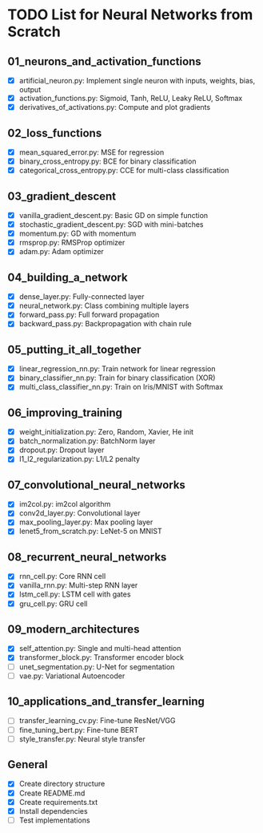 # TODO List for Neural Networks from Scratch

## 01_neurons_and_activation_functions
- [x] artificial_neuron.py: Implement single neuron with inputs, weights, bias, output
- [x] activation_functions.py: Sigmoid, Tanh, ReLU, Leaky ReLU, Softmax
- [x] derivatives_of_activations.py: Compute and plot gradients

## 02_loss_functions
- [x] mean_squared_error.py: MSE for regression
- [x] binary_cross_entropy.py: BCE for binary classification
- [x] categorical_cross_entropy.py: CCE for multi-class classification

## 03_gradient_descent
- [x] vanilla_gradient_descent.py: Basic GD on simple function
- [x] stochastic_gradient_descent.py: SGD with mini-batches
- [x] momentum.py: GD with momentum
- [x] rmsprop.py: RMSProp optimizer
- [x] adam.py: Adam optimizer

## 04_building_a_network
- [x] dense_layer.py: Fully-connected layer
- [x] neural_network.py: Class combining multiple layers
- [x] forward_pass.py: Full forward propagation
- [x] backward_pass.py: Backpropagation with chain rule

## 05_putting_it_all_together
- [x] linear_regression_nn.py: Train network for linear regression
- [x] binary_classifier_nn.py: Train for binary classification (XOR)
- [x] multi_class_classifier_nn.py: Train on Iris/MNIST with Softmax

## 06_improving_training
- [x] weight_initialization.py: Zero, Random, Xavier, He init
- [x] batch_normalization.py: BatchNorm layer
- [x] dropout.py: Dropout layer
- [x] l1_l2_regularization.py: L1/L2 penalty

## 07_convolutional_neural_networks
- [x] im2col.py: im2col algorithm
- [x] conv2d_layer.py: Convolutional layer
- [x] max_pooling_layer.py: Max pooling layer
- [x] lenet5_from_scratch.py: LeNet-5 on MNIST

## 08_recurrent_neural_networks
- [x] rnn_cell.py: Core RNN cell
- [x] vanilla_rnn.py: Multi-step RNN layer
- [x] lstm_cell.py: LSTM cell with gates
- [x] gru_cell.py: GRU cell

## 09_modern_architectures
- [x] self_attention.py: Single and multi-head attention
- [x] transformer_block.py: Transformer encoder block
- [ ] unet_segmentation.py: U-Net for segmentation
- [ ] vae.py: Variational Autoencoder

## 10_applications_and_transfer_learning
- [ ] transfer_learning_cv.py: Fine-tune ResNet/VGG
- [ ] fine_tuning_bert.py: Fine-tune BERT
- [ ] style_transfer.py: Neural style transfer

## General
- [x] Create directory structure
- [x] Create README.md
- [x] Create requirements.txt
- [x] Install dependencies
- [ ] Test implementations
